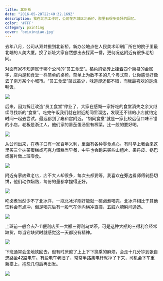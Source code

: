 ```yaml
---
title: 北新桥
date: "2016-05-28T22:40:32.169Z"
description: 我在北京工作时，公司在东城区北新桥，那里有很多美好的回忆。
color: '#FFF'
category: painting
cover: 'beixinqiao.jpg'
---
```


去年八月，公司从双井搬到北新桥。新办公地点在人民美术印刷厂所在的院子里最北端的人美大厦。换了新址大家自然想出去探索一番，更何况这附近有很多老胡同。

对面有家不知道属于哪个公司的“员工食堂”。橘色的瓷砖上挂着四个简易的金属字，店内是和食堂一样简单的桌椅，菜单上为数不多的几个粤式菜，让你感觉好像去了南方某个小城市。“员工食堂”菜式虽少，味道却还都不错，而我最喜欢的是烧鸭饭。

![](./beixinqiao/bxq-canteen.png)

后来，因为拆迁改造“员工食堂”停业了，大家在感慨一家好吃的食堂消失之余又继续寻找新的“食堂”。吃完午饭我们就在附近胡同里溜达，发现还不错的小店就约定时间一起去尝试，最远都到了雍和宫附近。“胡同食堂”就是一家比较远但口味不错的小店，老板是浙江人，他们家的番茄蛋汤里有榨菜，比一般的要好喝。

![](./beixinqiao/bxq-cookshop.png)

从公司出来，在巷子口有一家百年义利，里面有各种零食点心。有时早上我会来这里买三个抹茶蛋糕或巧克力蛋糕当早餐，中午也会跑来买些山楂片、果丹皮、锅巴或薯片做上班零食。

![](./beixinqiao/bxq-yili.png)

附近有家卤煮老店，店不大人却很多，每次去都要等。我喜欢在旁边看师傅剁肠切饼，他们动作娴熟，每份的量都拿捏得正好。

![](./beixinqiao/bxq-luzhu.png)

吃卤煮当然少不了北冰洋，一瓶北冰洋刚好能就一碗卤煮喝完。北冰洋相比于其他饮料会有点冲，但是喝完后有一股气在体内横冲直撞，五脏六腑瞬间通透。

![](./beixinqiao/bxq-arctic.png)

上班前一般会去7-11便利店买一大瓶三得利乌龙茶。可是这种大瓶的三得利会经常缺货，每当它缺货时就感觉这一天都没有精神。

![](./beixinqiao/bxq-suntory.png)

下班通常会坐地铁回去，但有时厌倦了上上下下换乘的麻烦，会走十几分钟到张自忠路坐42路电车。有些电车老旧了，常常半路集电杆就掉了下来，司机会下车重新搭上，抱怨几句后再出发。

![](./beixinqiao/bxq-tram.png)

